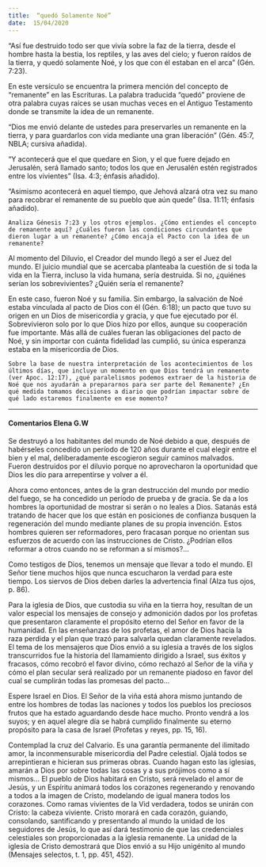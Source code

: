```yaml
---
title:  “quedó Solamente Noé”
date:  15/04/2020
---
```


“Así fue destruido todo ser que vivía sobre la faz de la tierra, desde el hombre hasta la bestia, los reptiles, y las aves del cielo; y fueron raídos de la tierra, y quedó solamente Noé, y los que con él estaban en el arca” (Gén. 7:23).

En este versículo se encuentra la primera mención del concepto de “remanente” en las Escrituras. La palabra traducida “quedó” proviene de otra palabra cuyas raíces se usan muchas veces en el Antiguo Testamento donde se transmite la idea de un remanente.

“Dios me envió delante de ustedes para preservarles un remanente en la tierra, y para guardarlos con vida mediante una gran liberación” (Gén. 45:7, NBLA; cursiva añadida).

“Y acontecerá que el que quedare en Sion, y el que fuere dejado en Jerusalén, será llamado santo; todos los que en Jerusalén estén registrados entre los vivientes” (Isa. 4:3; énfasis añadido).

“Asimismo acontecerá en aquel tiempo, que Jehová alzará otra vez su mano para recobrar el remanente de su pueblo que aún quede” (Isa. 11:11; énfasis añadido).

`Analiza Génesis 7:23 y los otros ejemplos. ¿Cómo entiendes el concepto de remanente aquí? ¿Cuáles fueron las condiciones circundantes que dieron lugar a un remanente? ¿Cómo encaja el Pacto con la idea de un remanente?`

Al momento del Diluvio, el Creador del mundo llegó a ser el Juez del mundo. El juicio mundial que se acercaba planteaba la cuestión de si toda la vida en la Tierra, incluso la vida humana, sería destruida. Si no, ¿quiénes serían los sobrevivientes? ¿Quién sería el remanente?

En este caso, fueron Noé y su familia. Sin embargo, la salvación de Noé estaba vinculada al pacto de Dios con él (Gén. 6:18); un pacto que tuvo su origen en un Dios de misericordia y gracia, y que fue ejecutado por él. Sobrevivieron solo por lo que Dios hizo por ellos, aunque su cooperación fue importante. Más allá de cuáles fueran las obligaciones del pacto de Noé, y sin importar con cuánta fidelidad las cumplió, su única esperanza estaba en la misericordia de Dios.

`Sobre la base de nuestra interpretación de los acontecimientos de los últimos días, que incluye un momento en que Dios tendrá un remanente (ver Apoc. 12:17), ¿qué paralelismos podemos extraer de la historia de Noé que nos ayudarán a prepararnos para ser parte del Remanente? ¿En qué medida tomamos decisiones a diario que podrían impactar sobre de qué lado estaremos finalmente en ese momento?`

---

#### Comentarios Elena G.W

Se destruyó a los habitantes del mundo de Noé debido a que, después de habérseles concedido un período de 120 años durante el cual elegir entre el bien y el mal, deliberadamente escogieron seguir caminos malvados. Fueron destruidos por el diluvio porque no aprovecharon la oportunidad que Dios les dio para arrepentirse y volver a él.

Ahora como entonces, antes de la gran destrucción del mundo por medio del fuego, se ha concedido un período de prueba y de gracia. Se da a los hombres la oportunidad de mostrar si serán o no leales a Dios. Satanás está tratando de hacer que los que están en posiciones de confianza busquen la regeneración del mundo mediante planes de su propia invención. Estos hombres quieren ser reformadores, pero fracasan porque no orientan sus esfuerzos de acuerdo con las instrucciones de Cristo. ¿Podrían ellos reformar a otros cuando no se reforman a sí mismos?…

Como testigos de Dios, tenemos un mensaje que llevar a todo el mundo. El Señor tiene muchos hijos que nunca escucharon la verdad para este tiempo. Los siervos de Dios deben darles la advertencia final (Alza tus ojos, p. 86).

Para la iglesia de Dios, que custodia su viña en la tierra hoy, resultan de un valor especial los mensajes de consejo y admonición dados por los profetas que presentaron claramente el propósito eterno del Señor en favor de la humanidad. En las enseñanzas de los profetas, el amor de Dios hacia la raza perdida y el plan que trazó para salvarla quedan claramente revelados. El tema de los mensajeros que Dios envió a su iglesia a través de los siglos transcurridos fue la historia del llamamiento dirigido a Israel, sus éxitos y fracasos, cómo recobró el favor divino, cómo rechazó al Señor de la viña y cómo el plan secular será realizado por un remanente piadoso en favor del cual se cumplirán todas las promesas del pacto…

Espere Israel en Dios. El Señor de la viña está ahora mismo juntando de entre los hombres de todas las naciones y todos los pueblos los preciosos frutos que ha estado aguardando desde hace mucho. Pronto vendrá a los suyos; y en aquel alegre día se habrá cumplido finalmente su eterno propósito para la casa de Israel (Profetas y reyes, pp. 15, 16).

Contemplad la cruz del Calvario. Es una garantía permanente del ilimitado amor, la inconmensurable misericordia del Padre celestial. Ojalá todos se arrepintieran e hicieran sus primeras obras. Cuando hagan esto las iglesias, amarán a Dios por sobre todas las cosas y a sus prójimos como a sí mismos… El pueblo de Dios habitará en Cristo, será revelado el amor de Jesús, y un Espíritu animará todos los corazones regenerando y renovando a todos a la imagen de Cristo, modelando de igual manera todos los corazones. Como ramas vivientes de la Vid verdadera, todos se unirán con Cristo: la cabeza viviente. Cristo morará en cada corazón, guiando, consolando, santificando y presentando al mundo la unidad de los seguidores de Jesús, lo que así dará testimonio de que las credenciales celestiales son proporcionadas a la iglesia remanente. La unidad de la iglesia de Cristo demostrará que Dios envió a su Hijo unigénito al mundo (Mensajes selectos, t. 1, pp. 451, 452).